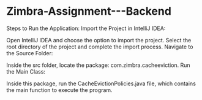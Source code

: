 # Zimbra-Assignment---Backend

Steps to Run the Application:
Import the Project in IntelliJ IDEA:

Open IntelliJ IDEA and choose the option to import the project.
Select the root directory of the project and complete the import process.
Navigate to the Source Folder:

Inside the src folder, locate the package: com.zimbra.cacheeviction.
Run the Main Class:

Inside this package, run the CacheEvictionPolicies.java file, which contains the main function to execute the program.
